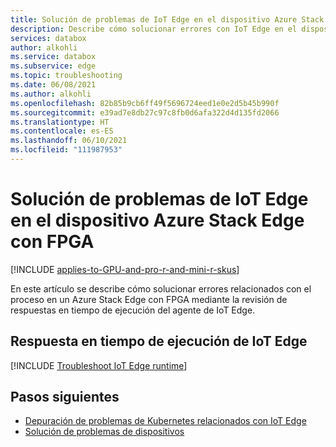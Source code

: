 ```yaml
---
title: Solución de problemas de IoT Edge en el dispositivo Azure Stack Edge con FPGA| Microsoft Docs
description: Describe cómo solucionar errores con IoT Edge en el dispositivo Azure Stack Edge con FPGA.
services: databox
author: alkohli
ms.service: databox
ms.subservice: edge
ms.topic: troubleshooting
ms.date: 06/08/2021
ms.author: alkohli
ms.openlocfilehash: 82b85b9cb6ff49f5696724eed1e0e2d5b45b990f
ms.sourcegitcommit: e39ad7e8db27c97c8fb0d6afa322d4d135fd2066
ms.translationtype: HT
ms.contentlocale: es-ES
ms.lasthandoff: 06/10/2021
ms.locfileid: "111987953"
---
```

# <a name="troubleshoot-iot-edge-issues-on-your-azure-stack-edge-fpga-device"></a>Solución de problemas de IoT Edge en el dispositivo Azure Stack Edge con FPGA 

[!INCLUDE [applies-to-GPU-and-pro-r-and-mini-r-skus](../../includes/azure-stack-edge-applies-to-gpu-pro-r-mini-r-sku.md)]

En este artículo se describe cómo solucionar errores relacionados con el proceso en un Azure Stack Edge con FPGA mediante la revisión de respuestas en tiempo de ejecución del agente de IoT Edge.  

## <a name="iot-edge-runtime-responses"></a>Respuesta en tiempo de ejecución de IoT Edge

[!INCLUDE [Troubleshoot IoT Edge runtime](../../includes/azure-stack-edge-iot-troubleshoot-compute.md)]


## <a name="next-steps"></a>Pasos siguientes

- [Depuración de problemas de Kubernetes relacionados con IoT Edge](azure-stack-edge-gpu-connect-powershell-interface.md#debug-kubernetes-issues-related-to-iot-edge)<!--Update list for FPGA.-->
- [Solución de problemas de dispositivos](azure-stack-edge-gpu-troubleshoot.md)